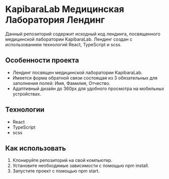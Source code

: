 # KapibaraLab Медицинская Лаборатория Лендинг

Данный репозиторий содержит исходный код лендинга, посвященного медицинской лаборатории KapibaraLab. Лендинг создан с использованием технологий React, TypeScript и scss.

## Особенности проекта
- Лендинг посвящен медицинской лаборатории KapibaraLab.
- Имеется форма обратной связи состоящая из 3 обязательных для заполнения полей: Имя, Фамилия, Отчество.
- Адаптивный дизайн до 360px для удобного просмотра на мобильных устройствах.

## Технологии
- React
- TypeScript
- scss

## Как использовать
1. Клонируйте репозиторий на свой компьютер.
2. Установите необходимые зависимости с помощью npm install.
3. Запустите проект с помощью npm start.
